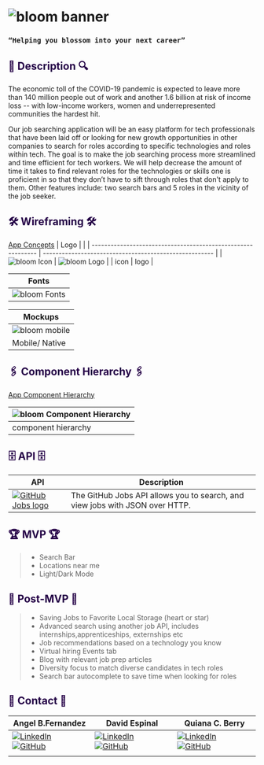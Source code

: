 # <div align="left">![bloom banner](src/images/design_elements/project-bloom-banner.svg) </div>

### `“Helping you blossom into your next career”`

## <div align="left" style='color: #240046'> 🔎 Description 🔍

<p>The economic toll of the COVID-19 pandemic is expected to leave more than 140 million people out of work and another 1.6 billion at risk of income loss -- with low-income workers, women and underrepresented communities the hardest hit.</p>
<p>Our job searching application will be an easy platform for tech professionals that have been laid off or looking for new growth opportunities in other companies to search for roles according to specific technologies and roles within tech. The goal is to make the job searching process more streamlined and time efficient for tech workers. We will help decrease the amount of time it takes to find relevant roles for the technologies or skills one is proficient in so that they don’t have to sift through roles that don't apply to them. Other features include: two search bars and 5 roles in the vicinity of the job seeker.
</p>

## <div align="left" style='color: #240046'> 🛠 Wireframing 🛠 </div>
[App Concepts](https://www.figma.com/file/ag4FxZ6ylZVhcD11s4rNpN/Project-Bloom?node-id=17%3A202)
| Logo                                                         |                                                        |
| ------------------------------------------------------------ | ------------------------------------------------------ |
| ![bloom Icon](src/images/logos/project-bloom-logo-small.svg) | ![bloom Logo](src/images/logos/project-bloom-logo.svg) |
| icon                                                         | logo                                                   |

| Fonts                                                              |
| ------------------------------------------------------------------ |
| ![bloom Fonts](src/images/design_elements/project-bloom-fonts.svg) |


| Mockups                                                                                 |
| --------------------------------------------------------------------------------------- |
| ![bloom mobile](src/images/Wireframing_and_maping/project-bloom-native-mobile-view.svg) |
| Mobile/ Native                                                                          |

## <div align="left" style='color: #240046'> 🖇 Component Hierarchy 🖇  </div>
[App Component Hierarchy](https://whimsical.com/project-bloom-Eypnmjf9Diz6WejykobjSM@2Ux7TurymMwgkHyMFSAA)

| ![bloom Component Hierarchy](src/images/Wireframing_and_maping/project-bloom-component-map.png) |
| ----------------------------------------------------------------------------------------------- |
| component hierarchy                                                                             |

## <div align="left" style='color: #240046'> 🗄 API 🗄 </div>

| API                                                                                       | Description                                                                  |
| ----------------------------------------------------------------------------------------- | ---------------------------------------------------------------------------- |
| [![GitHub Jobs logo](src/images/logos/github-jobs-logo.png)](https://jobs.github.com/api) | The GitHub Jobs API allows you to search, and view jobs with JSON over HTTP. |

## <div align="left" style='color: #240046'> 🏆 MVP 🏆</div>
> - Search Bar
> - Locations near me
> - Light/Dark Mode

## <div align="left" style='color: #240046'> 🔮 Post-MVP 🔮 </div>
> - Saving Jobs to Favorite Local Storage (heart or star)
> - Advanced search using another job API, includes internships,apprenticeships, externships etc
> - Job recommendations based on a technology you know 
> - Virtual hiring Events tab
> - Blog with relevant job prep articles
> - Diversity focus to match diverse candidates in tech roles
> - Search bar autocomplete to save time when looking for roles

## <div align="left" style='color: #240046'> 📠 Contact 📠</div>

| Angel B.Fernandez                                                                                                                                                                 | David Espinal                                                                                                                                                                    | Quiana C. Berry                                                                                                                                                                      |
| --------------------------------------------------------------------------------------------------------------------------------------------------------------------------------- | -------------------------------------------------------------------------------------------------------------------------------------------------------------------------------- | ------------------------------------------------------------------------------------------------------------------------------------------------------------------------------------ |
| [![LinkedIn](src/images/logos/linkedin-logo.svg)](https://www.linkedin.com/in/angelbienvenidofernandez/) [![GitHub](src/images/logos/github-logo.svg)](https://github.com/Avixph) | [![LinkedIn](src/images/logos/linkedin-logo.svg)](https://www.linkedin.com/in/david-espinal-28b91a1b7/) [![GitHub](src/images/logos/github-logo.svg)](https://github.com/DEsp04) | [![LinkedIn](src/images/logos/linkedin-logo.svg)](https://www.linkedin.com/in/quiana-c-berry-b727a7143/) [![GitHub](src/images/logos/github-logo.svg)](https://github.com/berryq460) |
|                                                                                                                                                                                   |                                                                                                                                                                                  |                                                                                                                                                                                      |

